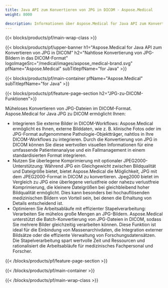 ```yaml
---
title: Java API zum Konvertieren von JPG in DICOM - Aspose.Medical
weight: 8000

description: Informationen über Aspose.Medical for Java API zum Konvertieren von JPG in DICOM
---
```


{{< blocks/products/pf/main-wrap-class >}}

{{< blocks/products/pf/upper-banner h1="Aspose.Medical for Java API zum Konvertieren von JPG in DICOM" h2="Nahtlose Konvertierung von JPG-Bildern in das DICOM-Format" logoImageSrc="/medical/images/aspose_medical-brand.svg" pfName="Aspose.Medical" subTitlepfName="for Java" >}}

{{< blocks/products/pf/main-container pfName="Aspose.Medical" subTitlepfName="for Java" >}}

{{< blocks/products/pf/feature-page-section h2="JPG-zu-DICOM-Funktionen">}}

<p>Müheloses Konvertieren von JPG-Dateien im DICOM-Format. Aspose.Medical for Java JPG zu DICOM ermöglicht Ihnen:</p>

<ul>
<li>Integrieren Sie externe Bilder in DICOM-Workflows: Aspose.Medical ermöglicht es Ihnen, externe Bilddaten, wie z. B. klinische Fotos oder im JPG-Format aufgenommene Pathologie-Objektträger, nahtlos in Ihre DICOM-Workflows zu integrieren. Durch die Konvertierung von JPG in DICOM können Sie diese wertvollen visuellen Informationen für eine umfassende Patientenanalyse und ein Fallmanagement in einem standardisierten Format integrieren.</li>
<li>Nutzen Sie überlegene Komprimierung mit optionaler JPEG2000-Unterstützung: Während JPG ein Gleichgewicht zwischen Bildqualität und Dateigröße bietet, bietet Aspose.Medical die Möglichkeit, JPG mit dem JPEG2000-Format in DICOM zu konvertieren. Jpeg2000 bietet im Vergleich zu JPG eine überlegene verlustfreie oder nahezu verlustfreie Komprimierung, die kleinere Dateigrößen bei gleichbleibend hoher Bildqualität ermöglicht. Dies kann besonders bei hochauflösenden medizinischen Bildern von Vorteil sein, bei denen die Erhaltung von Details entscheidend ist.</li>
<li>Optimieren Sie Arbeitsabläufe mit effizienter Stapelverarbeitung: Verarbeiten Sie mühelos große Mengen an JPG-Bildern. Aspose.Medical unterstützt die Batch-Konvertierung von JPG-Dateien in DICOM, sodass Sie mehrere Bilder gleichzeitig verarbeiten können. Diese Funktion ist ideal für die Einbindung von Massenarchivdaten, die Integration externer Bildsätze oder die effiziente Verwaltung von Forschungsdatensätzen. Die Stapelverarbeitung spart wertvolle Zeit und Ressourcen und rationalisiert die Arbeitsabläufe für medizinisches Fachpersonal und Forscher.</li>
</ul>

{{< /blocks/products/pf/feature-page-section >}}

{{< /blocks/products/pf/main-container >}}

{{< /blocks/products/pf/main-wrap-class >}}